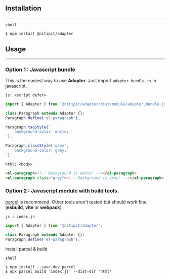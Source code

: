 ## Installation
---
<code class="tag">shell</code>
```shell
$ npm install @nitipit/adapter
```

## Usage
---
### Option 1 : Javascript bundle

This is the easiest way to use **Adapter**.
Just import `adapter.bundle.js` in javascript.

<code class="tag">js: \<script defer\></code>
```js
import { Adapter } from '@nitipit/adapter/dist/module/adapter.bundle.js';

class Paragraph extends Adapter {};
Paragraph.define('el-paragraph');

Paragraph.tagStyle(`
    background-color: white;
`);

Paragraph.classStyle('grey', `
    background-color: grey;
`);
```

<code class="tag">html: \<body\></code>
```html
<el-paragraph><!-- Background is white" --></el-paragraph>
<el-paragraph class="grey"><!-- Background is grey" --></el-paragraph>
```

### Option 2 : Javascript module with build tools.
[parcel](https://parceljs.org/) is recommend. Other tools aren't tested
but should work fine.
(**esbuild**, **vite** or **webpack**).

<code class="tag">js : index.js</code>
```js
import { Adapter } from '@nitipit/adapter';

class Paragraph extends Adapter {};
Paragraph.define('el-paragraph');
```

Install parcel & build

<code class="tag">shell</code>
```shell
$ npm install --save-dev parcel
$ npx parcel build 'index.js' --dist-dir 'html'
```